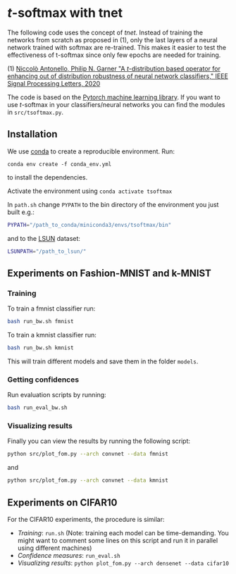 # _t_-softmax with tnet

The following code uses the concept of _tnet_. Instead of training the networks from scratch as proposed in (1), only the last layers of a neural network trained with softmax are re-trained. This makes it easier to test the effectiveness of t-softmax since only few epochs are needed for training.

 (1) [Niccolò Antonello, Philip N. Garner "A _t_-distribution based operator for enhancing out of distribution robustness of neural network classifiers," IEEE Signal Processing Letters, 2020](https://arxiv.org/abs/2006.05389)

The code is based on the [Pytorch machine learning library](https://github.com/pytorch/pytorch).
If you want to use _t_-softmax in your classifiers/neural networks you can find the modules in `src/tsoftmax.py`.

## Installation

We use [conda](https://docs.conda.io/en/latest/miniconda.html) to create a reproducible environment. 
Run:
```
conda env create -f conda_env.yml
```
to install the dependencies.

Activate the environment using `conda activate tsoftmax`

In `path.sh` change `PYPATH` to the bin directory of the environment you just built e.g.:
```bash
PYPATH="/path_to_conda/miniconda3/envs/tsoftmax/bin"
```
and to the [LSUN](http://lsun.cs.princeton.edu) dataset:
```bash
LSUNPATH="/path_to_lsun/"
```

## Experiments on Fashion-MNIST and k-MNIST

### Training

To train a fmnist classifier run:
```bash
bash run_bw.sh fmnist
```

To train a kmnist classifier run:
```bash
bash run_bw.sh kmnist
```

This will train different models and save them in the folder `models`.

### Getting confidences 

Run evaluation scripts by running:
```bash
bash run_eval_bw.sh
```

### Visualizing results 

Finally you can view the results by running the following script:
```bash
python src/plot_fom.py --arch convnet --data fmnist 
```
and 
```bash
python src/plot_fom.py --arch convnet --data kmnist 
```

## Experiments on CIFAR10

For the CIFAR10 experiments, the procedure is similar: 
  * _Training_: `run.sh` (Note: training each model can be time-demanding. You might want to comment some lines on this script and run it in parallel using different machines)
  * _Confidence measures_: `run_eval.sh`
  * _Visualizing results_: `python plot_fom.py --arch densenet --data cifar10`
